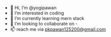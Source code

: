 - 👋 Hi, I’m @yogipawan
- 👀 I’m interested in coding
- 🌱 I’m currently learning mern stack
- 💞️ I’m looking to collaborate on -
- 📫 reach me via pkpawan125200@gmail.com

<!---
yogipawan/yogipawan is a ✨ special ✨ repository because its `README.md` (this file) appears on your GitHub profile.
You can click the Preview link to take a look at your changes.
--->
